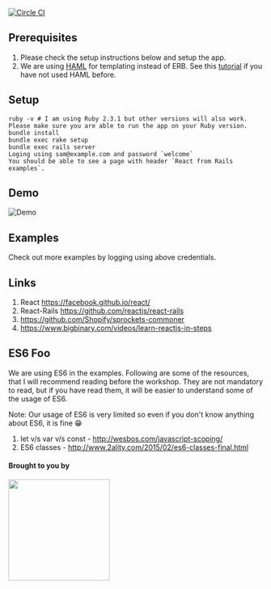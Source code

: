[![Circle CI](https://circleci.com/gh/bigbinary/wheel.png?style=badge)](https://circleci.com/gh/bigbinary/wheel)

## Prerequisites

1. Please check the setup instructions below and setup the app.
2. We are using [HAML](http://haml.info/) for templating instead of ERB. See this [tutorial](http://haml.info/tutorial.html) if you have not used HAML before.

## Setup

```
ruby -v # I am using Ruby 2.3.1 but other versions will also work. Please make sure you are able to run the app on your Ruby version.
bundle install
bundle exec rake setup
bundle exec rails server
Loging using sam@example.com and password `welcome`
You should be able to see a page with header `React from Rails examples`.
```

## Demo

![Demo](https://cloud.githubusercontent.com/assets/16014189/16873401/8fa8c9f2-4ab0-11e6-826e-459db15e4b18.gif)

## Examples 

Check out more examples by logging using above credentials.

## Links

1. React https://facebook.github.io/react/
2. React-Rails https://github.com/reactjs/react-rails
3. https://github.com/Shopify/sprockets-commoner
4. https://www.bigbinary.com/videos/learn-reactjs-in-steps

## ES6 Foo

We are using ES6 in the examples. Following are some of the resources, that I will recommend reading before the workshop.
They are not mandatory to read, but if you have read them, it will be easier to understand some of the usage of ES6.

Note: Our usage of ES6 is very limited so even if you don't know anything about ES6, it is fine 😁

1. let v/s var v/s const - http://wesbos.com/javascript-scoping/
2. ES6 classes - http://www.2ality.com/2015/02/es6-classes-final.html

#### Brought to you by

<a href='http://BigBinary.com'><img src="https://s3.amazonaws.com/bigbinary-media/horizontal/logo_blue.png" width="200px"/></a>

